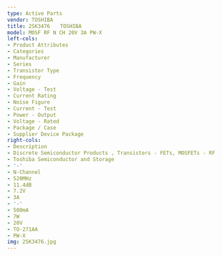 ```yaml
---
type: Active Parts
vendor: TOSHIBA
title: 2SK3476　　TOSHIBA
model: MOSF RF N CH 20V 3A PW-X
left-cols:
- Product Attributes
- Categories
- Manufacturer
- Series
- Transistor Type
- Frequency
- Gain
- Voltage - Test
- Current Rating
- Noise Figure
- Current - Test
- Power - Output
- Voltage - Rated
- Package / Case
- Supplier Device Package
right-cols:
- Description
- Discrete Semiconductor Products , Transistors - FETs, MOSFETs - RF
- Toshiba Semiconductor and Storage
- '-'
- N-Channel
- 520MHz
- 11.4dB
- 7.2V
- 3A
- '-'
- 500mA
- 7W
- 20V
- TO-271AA
- PW-X
img: 2SK3476.jpg
---
```

